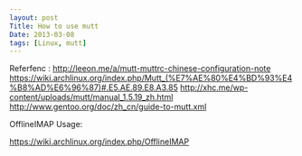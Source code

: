 ```yaml
---
layout: post
Title: How to use mutt
Date: 2013-03-08
tags: [Linux, mutt]
---
```


Referfenc :
http://leeon.me/a/mutt-muttrc-chinese-configuration-note
https://wiki.archlinux.org/index.php/Mutt_(%E7%AE%80%E4%BD%93%E4%B8%AD%E6%96%87)#.E5.AE.89.E8.A3.85
http://xhc.me/wp-content/uploads/mutt/manual_1.5.19_zh.html
http://www.gentoo.org/doc/zh_cn/guide-to-mutt.xml

OfflineIMAP Usage:

https://wiki.archlinux.org/index.php/OfflineIMAP
